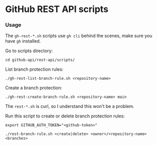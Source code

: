 # GitHub REST API scripts

### Usage

The `gh-rest-*.sh` scripts use `gh cli` behind the scenes, make sure you have `gh` installed.

Go to scripts directory:
```shell
cd github-api/rest-api/scripts/
```

List branch protection rules:
```shell
./gh-rest-list-branch-rule.sh <repository-name>
```

Create a branch protection:
```shell
./gh-rest-create-branch-rule.sh <repository-name> main
```

The `rest-*.sh` is curl, so I understand this won't be a problem.

Run this script to create or delete branch protection rules:
```shell
export GITHUB_AUTH_TOKEN="<github-token>"

./rest-branch-rule.sh <create|delete> <owner>/<repository-name> <branches>
```
